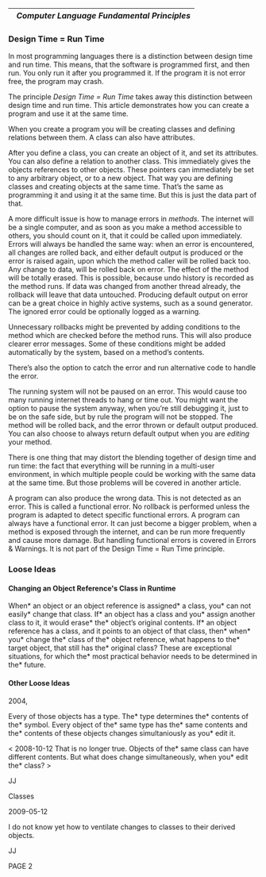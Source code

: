 ﻿|` `***Computer Language Fundamental Principles***|
| - |
### **Design Time = Run Time**
In most programming languages there is a distinction between design time and run time. This means, that the software is programmed first, and then run. You only run it after you programmed it. If the program it is not error free, the program may crash.

The principle *Design Time = Run Time*  takes away this distinction between design time and run time. This article demonstrates how you can create a program and use it at the same time.

When you create a program you will be creating classes and defining relations between them. A class can also have attributes.

After you define a class, you can create an object of it, and set its attributes. You can also define a relation to another class. This immediately gives the objects references to other objects. These pointers can immediately be set to any arbitrary object, or to a new object. That way you are defining classes and creating objects at the same time. That’s the same as programming it and using it at the same time. But this is just the data part of that.

A more difficult issue is how to manage errors in *methods*. The internet will be a single computer, and as soon as you make a method accessible to others, you should count on it, that it could be called upon immediately. Errors will always be handled the same way: when an error is encountered, all changes are rolled back, and either default output is produced or the error is raised again, upon which the method caller will be rolled back too. Any change to data, will be rolled back on error. The effect of the method will be totally erased. This is possible, because undo history is recorded as the method runs. If data was changed from another thread already, the rollback will leave that data untouched. Producing default output on error can be a great choice in highly active systems, such as a sound generator. The ignored error could be optionally logged as a warning. 

Unnecessary rollbacks might be prevented by adding conditions to the method which are checked before the method runs. This will also produce clearer error messages. Some of these conditions might be added automatically by the system, based on a method’s contents.

There’s also the option to catch the error and run alternative code to handle the error.

The running system will not be paused on an error. This would cause too many running internet threads to hang or time out. You might want the option to pause the system anyway, when you’re still debugging it, just to be on the safe side, but by rule the program will not be stopped. The method will be rolled back, and the error thrown or default output produced. You can also choose to always return default output when you are *editing* your method.

There is one thing that may distort the blending together of design time and run time: the fact that everything will be running in a multi-user environment, in which multiple people could be working with the same data at the same time. But those problems will be covered in another article.

A program can also produce the wrong data. This is not detected as an error. This is called a functional error. No rollback is performed unless the program is adapted to detect specific functional errors. A program can always have a functional error. It can just become a bigger problem, when a method is exposed through the internet, and can be run more frequently and cause more damage. But handling functional errors is covered in Errors & Warnings. It is not part of the Design Time = Run Time principle.
### **Loose Ideas**
#### **Changing an Object Reference's Class in Runtime**
When\* an object or an object reference is assigned\* a class, you\* can not easily\* change that class. If\* an object has a class and you\* assign another class to it, it would erase\* the\* object’s original contents. If\* an object reference has a class, and it points to an object of that class, then\* when\* you\* change the\* class of the\* object reference, what happens to the\* target object, that still has the\* original class? These are exceptional situations, for which the\* most practical behavior needs to be determined in the\* future.
#### **Other Loose Ideas**
2004,

Every of those objects has a type. The\* type determines the\* contents of the\* symbol. Every object of the\* same type has the\* same contents and the\* contents of these objects changes simultaniously as you\* edit it.

< 2008-10-12 That is no longer true. Objects of the\* same class can have different contents. But what does change simultaneously, when you\* edit the\* class? >

JJ


Classes

2009-05-12

I do not know yet how to ventilate changes to classes to their derived objects.

JJ


PAGE  2

